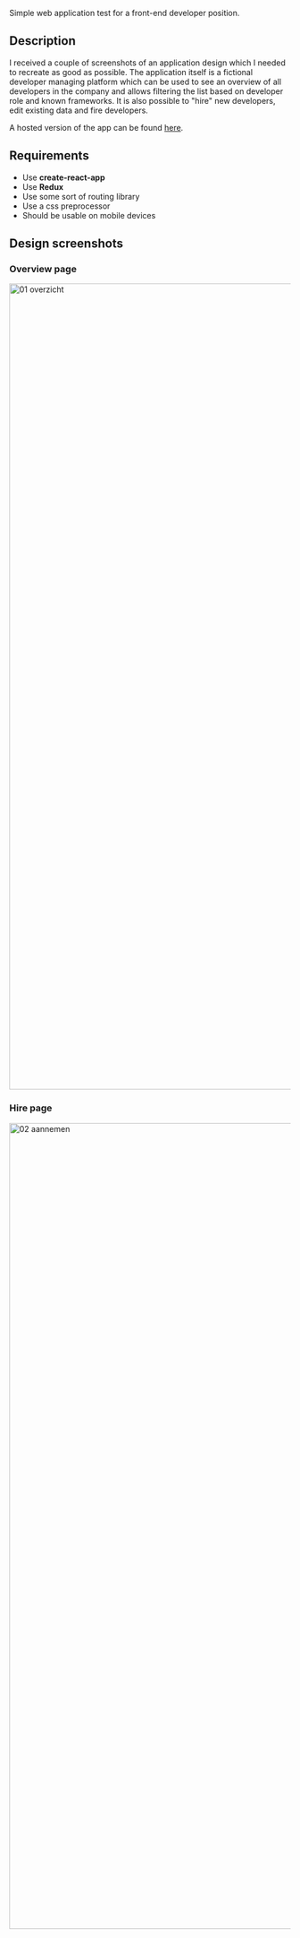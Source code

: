 Simple web application test for a front-end developer position.

## Description

I received a couple of screenshots of an application design which I needed to recreate as good as possible. The application itself is a fictional developer managing platform which can be used to see an overview of all developers in the company and allows filtering the list based on developer role and known frameworks. It is also possible to "hire" new developers, edit existing data and fire developers.

A hosted version of the app can be found [here](https://dev-crew-manager.netlify.com/).

## Requirements

- Use **create-react-app**
- Use **Redux**
- Use some sort of routing library
- Use a css preprocessor
- Should be usable on mobile devices

## Design screenshots

### Overview page
<img width="1440" alt="01 overzicht" src="https://user-images.githubusercontent.com/3533236/51500020-cceb0900-1dcc-11e9-81f2-b64b47c41d06.png">

### Hire page
<img width="1440" alt="02 aannemen" src="https://user-images.githubusercontent.com/3533236/51500034-dd02e880-1dcc-11e9-8097-45a625489c76.png">
